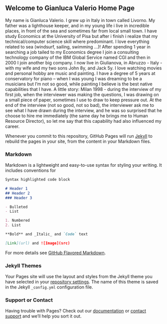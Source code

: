 ## Welcome to Gianluca Valerio Home Page

My name is Gianluca Valerio.
I grew up in Italy in  town called Livorno. My father was a lighthouse keeper, and in my young life i live in incredible places, in front of the sea and sometimes far from local small town. I have study Economics at the University of Pisa but after i finish i realize that my technical/computer science skill where predominant. I love everything related to sea (windsurf, sailing, swimming …)!  After spending 1 year in searching a job tailed to my Economics degree I join a consulting technology company of the IBM Global Service named CGI and then in 2000 I join another big company.
I now live in Giulianova, in Abruzzo - Italy - with my wife and my two sons John 8y, and Jack 5y.
I love watching movies and personal hobby are music and painting.
I have a degree of 5 years at conservatory for piano – when I was young I was dreaming to be a musicians but I’m not so good, while painting I believe is the best native capabilities that I have.
A little story: Milan 1998 - during the interview of my first job, when the interviewer was making the questions, I was drawing on a small piece of paper, sometimes I use to draw to keep pressure out. At the end of the interview (not so good, not so bad), the interviewer ask me to see what I have drawn during the interview, and he was so surprised that he choose to hire me immediately (the same day he brings me to Human Resource Director), so let me say that this capability had also influenced my career.  


Whenever you commit to this repository, GitHub Pages will run [Jekyll](https://jekyllrb.com/) to rebuild the pages in your site, from the content in your Markdown files.

### Markdown

Markdown is a lightweight and easy-to-use syntax for styling your writing. It includes conventions for

```markdown
Syntax highlighted code block

# Header 1
## Header 2
### Header 3

- Bulleted
- List

1. Numbered
2. List

**Bold** and _Italic_ and `Code` text

[Link](url) and ![Image](src)
```

For more details see [GitHub Flavored Markdown](https://guides.github.com/features/mastering-markdown/).

### Jekyll Themes

Your Pages site will use the layout and styles from the Jekyll theme you have selected in your [repository settings](https://github.com/GianlucaValerio/GianlucaValerio/settings). The name of this theme is saved in the Jekyll `_config.yml` configuration file.

### Support or Contact

Having trouble with Pages? Check out our [documentation](https://help.github.com/categories/github-pages-basics/) or [contact support](https://github.com/contact) and we’ll help you sort it out.

